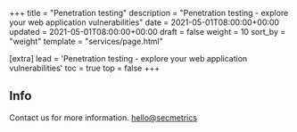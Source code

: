 +++
title = "Penetration testing"
description = "Penetration testing - explore your web application vulnerabilities"
date = 2021-05-01T08:00:00+00:00
updated = 2021-05-01T08:00:00+00:00
draft = false
weight = 10
sort_by = "weight"
template = "services/page.html"

[extra]
lead = 'Penetration testing - explore your web application vulnerabilities'
toc = true
top = false
+++

## Info

Contact us for more information. [hello@secmetrics](mailto:hello@secmetrics)



